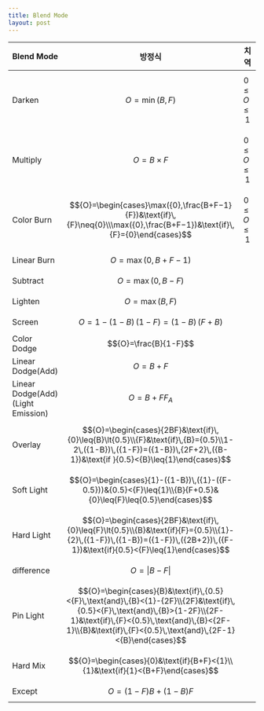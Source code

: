 ```yaml
---
title: Blend Mode
layout: post
---
```


|Blend Mode|방정식|치역|
|---|---|---|
|Darken|$${O}=\min({B},{F})$$|$${0}\leq{O}\leq{1}$$|
|Multiply|$${O}={B}\times{F}$$|$${0}\leq{O}\leq{1}$$|
|Color Burn|$${O}=\begin{cases}\max({0},\frac{B+F−1}{F})&\text{if}\,{F}\neq{0}\\\max({0},\frac{B+F−1})&\text{if}\,{F}={0}\end{cases}$$|$${0}\leq{O}\leq{1}$$|
|Linear Burn|$${O}=\max({0},{B+F−1})$$|
|Subtract|$${O}=\max(0,{B-F})$$|
|Lighten|$${O}=\max({B},{F})$$|
|Screen|$${O}=1-({1-B})\,({1-F})=({1-B})\,({F+B})$$|
|Color Dodge|$${O}=\frac{B}{1-F}$$|
|Linear Dodge(Add)|$${O}={B}+{F}$$|
|Linear Dodge(Add)(Light Emission)|$${O}={B}+{F}{F_A}$$|
|Overlay|$${O}=\begin{cases}{2BF}&\text{if}\,{0}\leq{B}\lt{0.5}\\{F}&\text{if}\,{B}={0.5}\\1-2\,({1-B})\,({1-F})=({1-B})\,{2F+2}\,({B-1})&\text{if }{0.5}<{B}\leq{1}\end{cases}$$|
|Soft Light|$${O}=\begin{cases}{1}-({1-B})\,({1}-({F-0.5}))&{0.5}<{F}\leq{1}\\{B}{F+0.5}&{0}\leq{F}\leq{0.5}\end{cases}$$|
|Hard Light|$${O}=\begin{cases}{2BF}&\text{if}\,{0}\leq{F}\lt{0.5}\\{B}&\text{if}{F}={0.5}\\{1}-{2}\,({1-F})\,({1-B})=({1-F})\,({2B+2})\,({F-1})&\text{if}{0.5}<{F}\leq{1}\end{cases}$$|
|difference|$${O}=\vert{B-F}\vert$$|
|Pin Light|$${O}=\begin{cases}{B}&\text{if}\,{0.5}<{F}\,\text{and}\,{B}<{1}-{2F}\\{2F}&\text{if}\,{0.5}<{F}\,\text{and}\,{B}>{1-2F}\\{2F-1}&\text{if}\,{F}<{0.5}\,\text{and}\,{B}<{2F-1}\\{B}&\text{if}\,{F}<{0.5}\,\text{and}\,{2F-1}<{B}\end{cases}$$|
|Hard Mix|$${O}=\begin{cases}{0}&\text{if}{B+F}<{1}\\{1}&\text{if}{1}<{B+F}\end{cases}$$|
|Except|$${O}=({1-F}){B}+({1-B}){F}$$|

